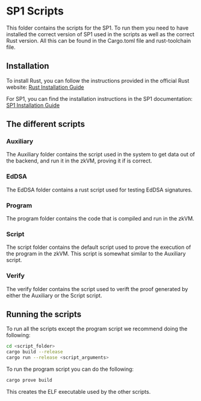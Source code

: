# SP1 Scripts

This folder contains the scripts for the SP1.
To run them you need to have installed the correct version of SP1 used in the scripts as well as the correct Rust version.
All this can be found in the Cargo.toml file and rust-toolchain file.

## Installation

To install Rust, you can follow the instructions provided in the official Rust website: [Rust Installation Guide](https://www.rust-lang.org/tools/install)

For SP1, you can find the installation instructions in the SP1 documentation: [SP1 Installation Guide](https://docs.succinct.xyz/getting-started/install.html)

## The different scripts

### Auxiliary

The Auxiliary folder contains the script used in the system to get data out of
the backend, and run it in the zkVM, proving it if is correct.

### EdDSA

The EdDSA folder contains a rust script used for testing EdDSA signatures.

### Program

The program folder contains the code that is compiled and run in the zkVM.

### Script

The script folder contains the default script used to prove the execution of the program in the zkVM. This script is somewhat similar to the Auxiliary script.

### Verify

The verify folder contains the script used to verift the proof generated by either the Auxiliary or the Script script.

## Running the scripts

To run all the scripts except the program script we recommend doing the following:

```bash
cd <script_folder>
cargo build --release
cargo run --release <script_arguments>
```

To run the program script you can do the following:

```bash
cargo prove build
```

This creates the ELF executable used by the other scripts.
